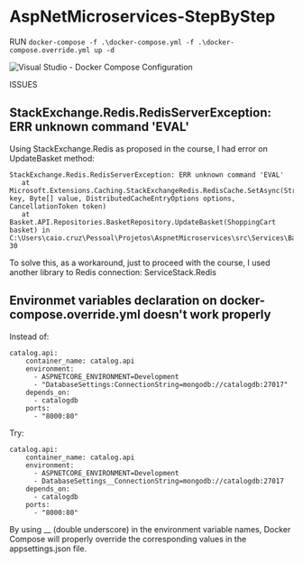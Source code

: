 # AspNetMicroservices-StepByStep

RUN 
```docker-compose -f .\docker-compose.yml -f .\docker-compose.override.yml up -d```

![Visual Studio - Docker Compose Configuration](./img/visualstudio-dockerconfiguration.png)

ISSUES

## StackExchange.Redis.RedisServerException: ERR unknown command 'EVAL'

Using StackExchange.Redis as proposed in the course, I had error on UpdateBasket method:

```
StackExchange.Redis.RedisServerException: ERR unknown command 'EVAL'
   at Microsoft.Extensions.Caching.StackExchangeRedis.RedisCache.SetAsync(String key, Byte[] value, DistributedCacheEntryOptions options, CancellationToken token)
   at Basket.API.Repositories.BasketRepository.UpdateBasket(ShoppingCart basket) in C:\Users\caio.cruz\Pessoal\Projetos\AspnetMicroservices\src\Services\Basket\Basket.API\Repositories\BasketRepository.cs:line 30
```

To solve this, as a workaround, just to proceed with the course, I used another library to Redis connection: ServiceStack.Redis

## Environmet variables declaration on docker-compose.override.yml doesn't work properly

Instead of:
```
catalog.api:
    container_name: catalog.api
    environment:
      - ASPNETCORE_ENVIRONMENT=Development
      - "DatabaseSettings:ConnectionString=mongodb://catalogdb:27017"
    depends_on:
      - catalogdb
    ports:
      - "8000:80"
```

Try: 
```
catalog.api:
    container_name: catalog.api
    environment:
      - ASPNETCORE_ENVIRONMENT=Development
      - DatabaseSettings__ConnectionString=mongodb://catalogdb:27017
    depends_on:
      - catalogdb
    ports:
      - "8000:80"
```

By using __ (double underscore) in the environment variable names, Docker Compose will properly override the corresponding values in the appsettings.json file.
